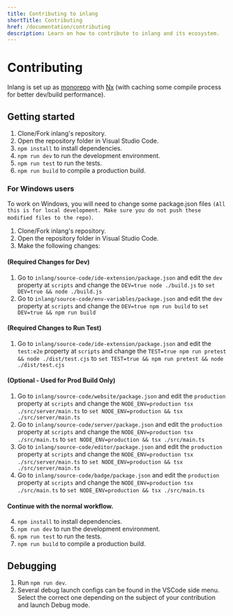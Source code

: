 ```yaml
---
title: Contributing to inlang
shortTitle: Contributing
href: /documentation/contributing
description: Learn on how to contribute to inlang and its ecosystem.
---
```


# Contributing

Inlang is set up as [monorepo](https://monorepo.tools/) with [Nx](https://nx.dev/) (with caching some compile process for better dev/build performance).

## Getting started

1. Clone/Fork inlang's repository.
2. Open the repository folder in Visual Studio Code.
3. `npm install` to install dependencies.
4. `npm run dev` to run the development environment.
5. `npm run test` to run the tests.
6. `npm run build` to compile a production build.

### For Windows users

To work on Windows, you will need to change some package.json files `(All this is for local development. Make sure you do not push these modified files to the repo)`. 

1. Clone/Fork inlang's repository.
2. Open the repository folder in Visual Studio Code.
3. Make the following changes:

#### (Required Changes for Dev)
1. Go to `inlang/source-code/ide-extension/package.json` and edit the `dev` property at `scripts` and change the `DEV=true node ./build.js` to `set DEV=true && node ./build.js`
2. Go to `inlang/source-code/env-variables/package.json` and edit the `dev` property at `scripts` and change the `DEV=true npm run build` to `set DEV=true && npm run build`

#### (Required Changes to Run Test)
1. Go to `inlang/source-code/ide-extension/package.json` and edit the `test:e2e` property at `scripts` and change the `TEST=true npm run pretest && node ./dist/test.cjs` to `set TEST=true && npm run pretest && node ./dist/test.cjs`
   
#### (Optional - Used for Prod Build Only)
1. Go to `inlang/source-code/website/package.json` and edit the `production` property at `scripts` and change the `NODE_ENV=production tsx ./src/server/main.ts` to `set NODE_ENV=production && tsx ./src/server/main.ts`
2. Go to `inlang/source-code/server/package.json` and edit the `production` property at `scripts` and change the `NODE_ENV=production tsx ./src/main.ts` to `set NODE_ENV=production && tsx ./src/main.ts`
3. Go to `inlang/source-code/editor/package.json` and edit the `production` property at `scripts` and change the `NODE_ENV=production tsx ./src/server/main.ts` to `set NODE_ENV=production && tsx ./src/server/main.ts`
4. Go to `inlang/source-code/badge/package.json` and edit the `production` property at `scripts` and change the `NODE_ENV=production tsx ./src/main.ts` to `set NODE_ENV=production && tsx ./src/main.ts`


#### Continue with the normal workflow.
4. `npm install` to install dependencies.
5. `npm run dev` to run the development environment.
6. `npm run test` to run the tests.
7. `npm run build` to compile a production build.

## Debugging

1. Run `npm run dev`.
2. Several debug launch configs can be found in the VSCode side menu. Select the correct one depending on the subject of your contribution and launch Debug mode.
